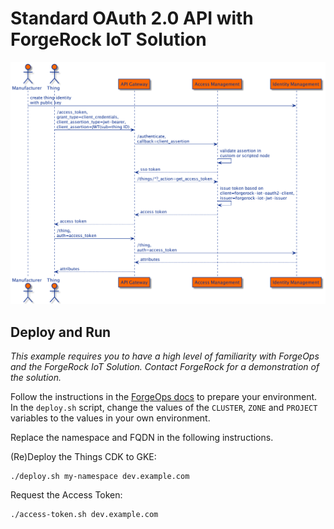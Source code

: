 # Standard OAuth 2.0 API with ForgeRock IoT Solution

![Standard API Flow](docs/standard-oauth-api-flow.png)

## Deploy and Run

*This example requires you to have a high level of familiarity with ForgeOps and the ForgeRock IoT Solution. Contact
ForgeRock for a demonstration of the solution.*

Follow the instructions in the [ForgeOps docs](https://backstage.forgerock.com/docs/forgeops/7.1/cdk/cloud/setup/gke/gke-setup.html)
to prepare your environment. In the `deploy.sh` script, change the values of the `CLUSTER`, `ZONE` and `PROJECT` variables
to the values in your own environment.

Replace the namespace and FQDN in the following instructions.

(Re)Deploy the Things CDK to GKE:
```
./deploy.sh my-namespace dev.example.com
```

Request the Access Token:
```
./access-token.sh dev.example.com
```
